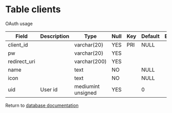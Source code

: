 Table clients
===========
OAuth usage

| Field | Description | Type | Null | Key | Default | Extra |
| ----- | ----------- | ---- | ---- | --- | ------- | ----- |
| client_id |  | varchar(20) | YES | PRI | NULL |  |    
| pw |  | varchar(20) | YES |  |  |  |    
| redirect_uri |  | varchar(200) | YES |  |  |  |    
| name |  | text | NO |  | NULL |  |    
| icon |  | text | NO |  | NULL |  |    
| uid | User id | mediumint unsigned | YES |  | 0 |  |    

Return to [database documentation](help/database)
